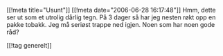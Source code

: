 [[!meta  title="Usunt"]]
[[!meta  date="2006-06-28 16:17:48"]]
Hmm, dette ser ut som et utrolig dårlig tegn. På 3 dager så har jeg nesten røkt opp en pakke tobakk. Jeg må seriøst trappe ned igjen. Noen som har noen gode råd?

[[!tag  generelt]]